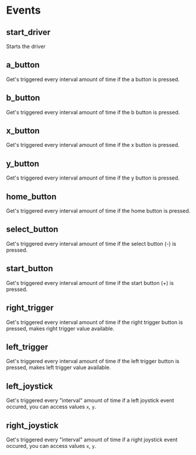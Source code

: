 # Events

## start_driver

Starts the driver

## a_button

Get's triggered every interval amount of time if the a button is pressed.

## b_button 

Get's triggered every interval amount of time if the b button is pressed.

## x_button

Get's triggered every interval amount of time if the x button is pressed.

## y_button

Get's triggered every interval amount of time if the y button is pressed.

## home_button

Get's triggered every interval amount of time if the home button is pressed.

## select_button

Get's triggered every interval amount of time if the select button (-) is pressed.

## start_button

Get's triggered every interval amount of time if the start button (+) is pressed.

## right_trigger

Get's triggered every interval amount of time if the right trigger button is pressed, makes right trigger value available.

## left_trigger

Get's triggered every interval amount of time if the left trigger button is pressed, makes left trigger value available.

## left_joystick

Get's triggered every "interval" amount of time if a left joystick event occured, you can access values `x`, `y`.

## right_joystick

Get's triggered every "interval" amount of time if a right joystick event occured, you can access values `x`, `y`.